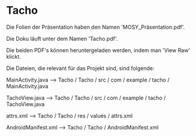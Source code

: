 Tacho
=====
Die Folien der Präsentation haben den Namen 'MOSY_Präsentation.pdf'.

Die Doku läuft unter dem Namen 'Tacho.pdf'.


Die beiden PDF's können heruntergeladen werden, indem man 'View Raw' klickt.

Die Dateien, die relevant für das Projekt sind, sind folgende:

MainActivity.java --> Tacho / Tacho / src / com / example / tacho / MainActivity.java

TachoView.java --> Tacho / Tacho / src / com / example / tacho / TachoView.java

attrs.xml --> Tacho / Tacho / res / values / attrs.xml

AndroidManifest.xml --> Tacho / Tacho / AndroidManifest.xml
